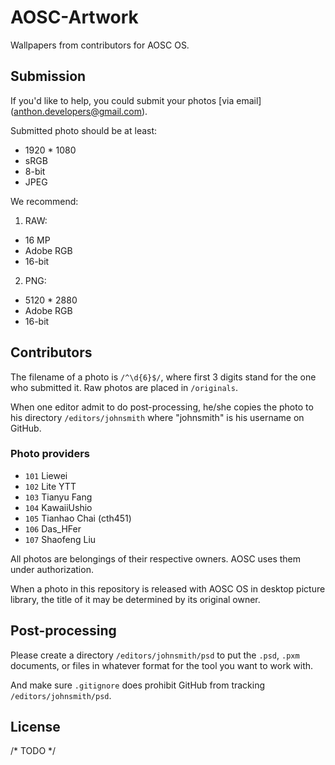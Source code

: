 # AOSC-Artwork

Wallpapers from contributors for AOSC OS.

## Submission

If you'd like to help, you could submit your photos [via email] (anthon.developers@gmail.com).

Submitted photo should be at least:

- 1920 * 1080
- sRGB
- 8-bit
- JPEG

We recommend:

1. RAW:

- 16 MP
- Adobe RGB
- 16-bit

2. PNG:

- 5120 * 2880
- Adobe RGB
- 16-bit

## Contributors

The filename of a photo is `/^\d{6}$/`, where first 3 digits stand for the one who submitted it. Raw photos are placed in `/originals`.

When one editor admit to do post-processing, he/she copies the photo to his directory `/editors/johnsmith` where "johnsmith" is his username on GitHub.

### Photo providers

- `101` Liewei
- `102` Lite YTT
- `103` Tianyu Fang
- `104` KawaiiUshio
- `105` Tianhao Chai (cth451)
- `106` Das_HFer
- `107` Shaofeng Liu

All photos are belongings of their respective owners. AOSC uses them under authorization.

When a photo in this repository is released with AOSC OS in desktop picture library, the title of it may be determined by its original owner.

## Post-processing

Please create a directory `/editors/johnsmith/psd` to put the `.psd`, `.pxm` documents, or files in whatever format for the tool you want to work with.

And make sure `.gitignore` does prohibit GitHub from tracking `/editors/johnsmith/psd`.

## License

/* TODO */